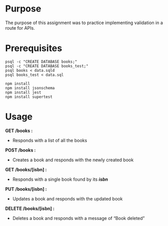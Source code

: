 # Purpose

The purpose of this assignment was to practice implementing validation in a route for APIs.

# Prerequisites
```
psql -c "CREATE DATABASE books;"
psql -c "CREATE DATABASE books_test;"
psql books < data.sqld
psql books_test < data.sql

npm install
npm install jsonschema
npm install jest
npm install supertest
```

# Usage

**GET /books :**

- Responds with a list of all the books

**POST /books :**

- Creates a book and responds with the newly created book

**GET /books/[isbn] :**

- Responds with a single book found by its **_isbn_**

**PUT /books/[isbn] :**

- Updates a book and responds with the updated book

**DELETE /books/[isbn] :**

- Deletes a book and responds with a message of “Book deleted”
